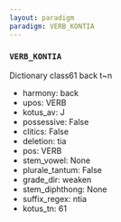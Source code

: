 ```yaml
---
layout: paradigm
paradigm: VERB_KONTIA
---
```

### ` VERB_KONTIA `

Dictionary class61 back t~n
* harmony: back
* upos: VERB
* kotus_av: J
* possessive: False
* clitics: False
* deletion: tia
* pos: VERB
* stem_vowel: None
* plurale_tantum: False
* grade_dir: weaken
* stem_diphthong: None
* suffix_regex: ntia
* kotus_tn: 61
